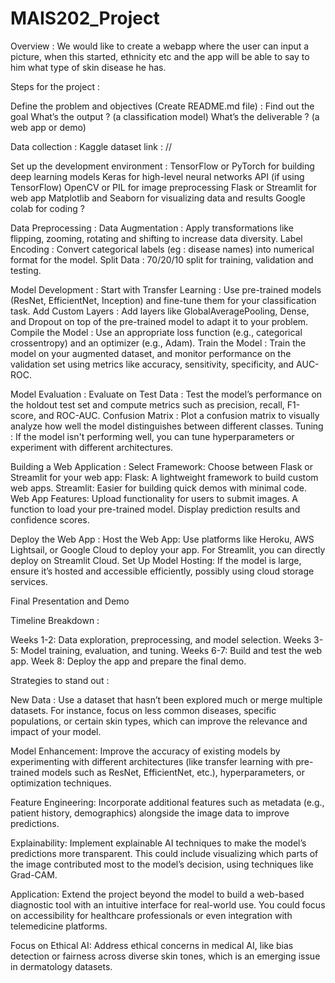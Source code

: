 # MAIS202_Project

Overview : 
We would like to create a webapp where the user can input a picture, when this started, ethnicity etc and the app will be able to say to him what type of skin disease he has.

Steps for the project : 

Define the problem and objectives (Create README.md file) :
Find out the goal
What’s the output ? (a classification model)
What’s the deliverable ? (a web app or demo)

Data collection :
Kaggle dataset link : //

Set up the development environment : 
TensorFlow or PyTorch for building deep learning models
Keras for high-level neural networks API (if using TensorFlow)
OpenCV or PIL for image preprocessing
Flask or Streamlit for web app
Matplotlib and Seaborn for visualizing data and results
Google colab for coding ? 

Data Preprocessing : 
Data Augmentation : Apply transformations like flipping, zooming, rotating and shifting to increase data diversity.
Label Encoding : Convert categorical labels (eg : disease names) into numerical format for the model.
Split Data : 70/20/10 split for training, validation and testing.

Model Development : 
Start with Transfer Learning : Use pre-trained models (ResNet, EfficientNet, Inception) and fine-tune them for your classification task.
Add Custom Layers : Add layers like GlobalAveragePooling, Dense, and Dropout on top of the pre-trained model to adapt it to your problem.
Compile the Model : Use an appropriate loss function (e.g., categorical crossentropy) and an optimizer (e.g., Adam).
Train the Model : Train the model on your augmented dataset, and monitor performance on the validation set using metrics like accuracy, sensitivity, specificity, and AUC-ROC.

Model Evaluation : 
Evaluate on Test Data : Test the model’s performance on the holdout test set and compute metrics such as precision, recall, F1-score, and ROC-AUC.
Confusion Matrix : Plot a confusion matrix to visually analyze how well the model distinguishes between different classes.
Tuning : If the model isn't performing well, you can tune hyperparameters or experiment with different architectures.

Building a Web Application : 
Select Framework: Choose between Flask or Streamlit for your web app:
Flask: A lightweight framework to build custom web apps.
Streamlit: Easier for building quick demos with minimal code.
Web App Features:
Upload functionality for users to submit images.
A function to load your pre-trained model.
Display prediction results and confidence scores.

Deploy the Web App : 
Host the Web App:
Use platforms like Heroku, AWS Lightsail, or Google Cloud to deploy your app.
For Streamlit, you can directly deploy on Streamlit Cloud.
Set Up Model Hosting: If the model is large, ensure it’s hosted and accessible efficiently, possibly using cloud storage services.

Final Presentation and Demo



Timeline Breakdown : 

Weeks 1-2: Data exploration, preprocessing, and model selection.
Weeks 3-5: Model training, evaluation, and tuning.
Weeks 6-7: Build and test the web app.
Week 8: Deploy the app and prepare the final demo.


Strategies to stand out :

New Data : Use a dataset that hasn’t been explored much or merge multiple datasets. For instance, focus on less common diseases, specific populations, or certain skin types, which can improve the relevance and impact of your model.

Model Enhancement: Improve the accuracy of existing models by experimenting with different architectures (like transfer learning with pre-trained models such as ResNet, EfficientNet, etc.), hyperparameters, or optimization techniques.

Feature Engineering: Incorporate additional features such as metadata (e.g., patient history, demographics) alongside the image data to improve predictions.

Explainability: Implement explainable AI techniques to make the model’s predictions more transparent. This could include visualizing which parts of the image contributed most to the model’s decision, using techniques like Grad-CAM.

Application: Extend the project beyond the model to build a web-based diagnostic tool with an intuitive interface for real-world use. You could focus on accessibility for healthcare professionals or even integration with telemedicine platforms.

Focus on Ethical AI: Address ethical concerns in medical AI, like bias detection or fairness across diverse skin tones, which is an emerging issue in dermatology datasets.
